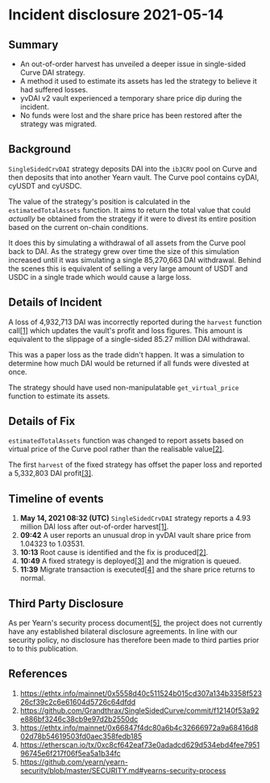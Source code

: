 # Incident disclosure 2021-05-14

## Summary
- An out-of-order harvest has unveiled a deeper issue in single-sided Curve DAI strategy.
- A method it used to estimate its assets has led the strategy to believe it had suffered losses.
- yvDAI v2 vault experienced a temporary share price dip during the incident.
- No funds were lost and the share price has been restored after the strategy was migrated.

## Background

`SingleSidedCrvDAI` strategy deposits DAI into the `ib3CRV` pool on Curve and then deposits that into another Yearn vault. The Curve pool contains cyDAI, cyUSDT and cyUSDC. 

The value of the strategy's position is calculated in the `estimatedTotalAssets` function. It aims to return the total value that could *actually* be obtained from the strategy if it were to divest its entire position based on the current on-chain conditions.

It does this by simulating a withdrawal of all assets from the Curve pool back to DAI. As the strategy grew over time the size of this simulation increased until it was simulating a single 85,270,663 DAI withdrawal. Behind the scenes this is equivalent of selling a very large amount of USDT and USDC in a single trade which would cause a large loss.

## Details of Incident

A loss of 4,932,713 DAI was incorrectly reported during the `harvest` function call[[1]](#References) which updates the vault's profit and loss figures. This amount is equivalent to the slippage of a single-sided 85.27 million DAI withdrawal.

This was a paper loss as the trade didn't happen. It was a simulation to determine how much DAI would be returned if all funds were divested at once.

The strategy should have used non-manipulatable `get_virtual_price` function to estimate its assets.

## Details of Fix

`estimatedTotalAssets` function was changed to report assets based on virtual price of the Curve pool rather than the realisable value[[2]](#References).

The first `harvest` of the fixed strategy has offset the paper loss and reported a 5,332,803 DAI profit[[3]](#References).

## Timeline of events
1. **May 14, 2021 08:32 (UTC)** `SingleSidedCrvDAI` strategy reports a 4.93 million DAI loss after out-of-order harvest[[1]](#References).
3. **09:42** A user reports an unusual drop in yvDAI vault share price from 1.04323
 to 1.03531.
5. **10:13** Root cause is identified and the fix is produced[[2]](#References). 
6. **10:49** A fixed strategy is deployed[[3]](#References) and the migration is queued.
7. **11:39** Migrate transaction is executed[[4]](#References) and the share price returns to normal.

## Third Party Disclosure

As per Yearn's security process document[[5]](#References), the project does not currently have any established bilateral disclosure agreements. In line with our security policy, no disclosure has therefore been made to third parties prior to to this publication.

## References

1. https://ethtx.info/mainnet/0x5558d40c511524b015cd307a134b3358f52326cf39c2c6e61604d5726c64dfdd
2. https://github.com/Grandthrax/SingleSidedCurve/commit/f12140f53a92e886bf3246c38cb9e97d2b2550dc
3. https://ethtx.info/mainnet/0x66847f4dc80a6b4c32666972a9a68416d802d78b54619503fd0aec358fedb185
4. https://etherscan.io/tx/0xc8cf642eaf73e0adadcd629d534ebd4fee795196745e6f217f06f5ea5a1b34fc
5. https://github.com/yearn/yearn-security/blob/master/SECURITY.md#yearns-security-process
